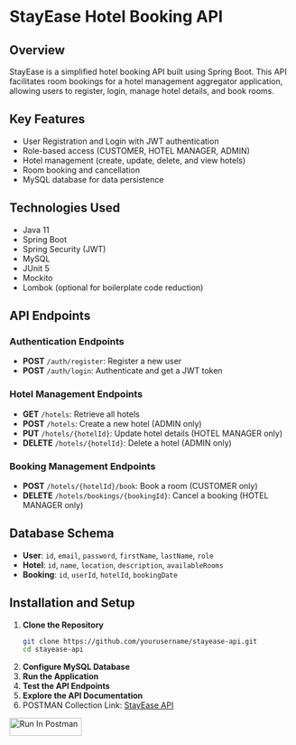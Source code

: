# StayEase Hotel Booking API

## Overview
StayEase is a simplified hotel booking API built using Spring Boot. This API facilitates room bookings for a hotel management aggregator application, allowing users to register, login, manage hotel details, and book rooms.

## Key Features
- User Registration and Login with JWT authentication
- Role-based access (CUSTOMER, HOTEL MANAGER, ADMIN)
- Hotel management (create, update, delete, and view hotels)
- Room booking and cancellation
- MySQL database for data persistence

## Technologies Used
- Java 11
- Spring Boot
- Spring Security (JWT)
- MySQL
- JUnit 5
- Mockito
- Lombok (optional for boilerplate code reduction)

## API Endpoints

### Authentication Endpoints
- **POST** `/auth/register`: Register a new user
- **POST** `/auth/login`: Authenticate and get a JWT token

### Hotel Management Endpoints
- **GET** `/hotels`: Retrieve all hotels
- **POST** `/hotels`: Create a new hotel (ADMIN only)
- **PUT** `/hotels/{hotelId}`: Update hotel details (HOTEL MANAGER only)
- **DELETE** `/hotels/{hotelId}`: Delete a hotel (ADMIN only)

### Booking Management Endpoints
- **POST** `/hotels/{hotelId}/book`: Book a room (CUSTOMER only)
- **DELETE** `/hotels/bookings/{bookingId}`: Cancel a booking (HOTEL MANAGER only)

## Database Schema
- **User**: `id`, `email`, `password`, `firstName`, `lastName`, `role`
- **Hotel**: `id`, `name`, `location`, `description`, `availableRooms`
- **Booking**: `id`, `userId`, `hotelId`, `bookingDate`

## Installation and Setup

1. **Clone the Repository**
   ```bash
   git clone https://github.com/yourusername/stayease-api.git
   cd stayease-api

2. **Configure MySQL Database**
3. **Run the Application**
4. **Test the API Endpoints**
5. **Explore the API Documentation**
6. POSTMAN Collection Link: [StayEase API](https://www.postman.com/telecoms-astronomer-41589421/workspace/crio/collection/33264336-7722d419-39a6-447a-a1c4-4347dcb3c268?action=share&creator=33264336)

[<img src="https://run.pstmn.io/button.svg" alt="Run In Postman" style="width: 128px; height: 32px;">](https://app.getpostman.com/run-collection/33264336-7722d419-39a6-447a-a1c4-4347dcb3c268?action=collection%2Ffork&source=rip_markdown&collection-url=entityId%3D33264336-7722d419-39a6-447a-a1c4-4347dcb3c268%26entityType%3Dcollection%26workspaceId%3D93ffd489-3e02-4aec-9693-c4f3cc8777e1)